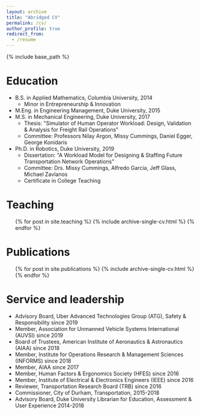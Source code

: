 ```yaml
---
layout: archive
title: "Abridged CV"
permalink: /cv/
author_profile: true
redirect_from:
  - /resume
---
```


{% include base_path %}

Education
======
* B.S. in Applied Mathematics, Columbia University, 2014
  * Minor in Entrepreneurship & Innovation
* M.Eng. in Engineering Management, Duke University, 2015
* M.S. in Mechanical Engineering, Duke University, 2017
  * Thesis: "Simulator of Human Operator Workload: Design, Validation & Analysis for Freight Rail Operations"
  * Committee: Professors Nilay Argon, Missy Cummings, Daniel Egger, George Konidaris
* Ph.D. in Robotics, Duke University, 2019
  * Dissertation: "A Workload Model for Designing & Staffing Future Transportation Network Operations"
  * Committee: Drs. Missy Cummings, Alfredo Garcia, Jeff Glass, Michael Zavlanos
  * Certificate in College Teaching

Teaching
======
  <ul>{% for post in site.teaching %}
    {% include archive-single-cv.html %}
  {% endfor %}</ul>

Publications
======
  <ul>{% for post in site.publications %}
    {% include archive-single-cv.html %}
  {% endfor %}</ul>
    
Service and leadership
======
* Advisory Board, Uber Advanced Technologies Group (ATG), Safety & Responsibility since 2019
* Member, Association for Unmanned Vehicle Systems International (AUVSI) since 2019
* Board of Trustees, American Institute of Aeronautics & Astronautics (AIAA) since 2018
* Member, Institute for Operations Research & Management Sciences (INFORMS) since 2018
* Member, AIAA since 2017
* Member, Human Factors & Ergonomics Society (HFES) since 2016
* Member, Institute of Electrical & Electronics Engineers (IEEE) since 2016
* Reviewer, Transportation Research Board (TRB) since 2016
* Commissioner, City of Durham, Transportation, 2015-2018
* Advisory Board, Duke University Librarian for Education, Assessment & User Experience 2014-2018
